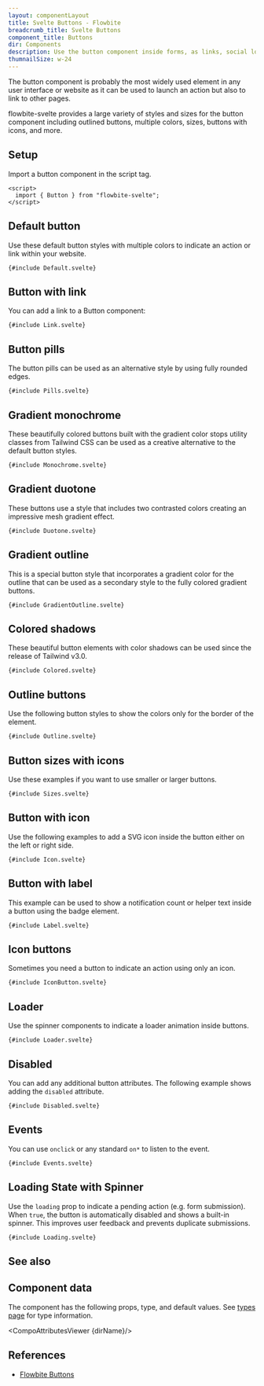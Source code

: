 ```yaml
---
layout: componentLayout
title: Svelte Buttons - Flowbite
breadcrumb_title: Svelte Buttons
component_title: Buttons
dir: Components
description: Use the button component inside forms, as links, social login, payment options with support for multiple styles, colors, sizes, gradients, and shadows
thumnailSize: w-24
---
```


<script>
  import { CompoAttributesViewer,  GitHubCompoLinks, toKebabCase, Seealso } from '../../utils'
  import { Badge, P, A } from '$lib'
  const dirName = toKebabCase(component_title)
 
  const relatedLinks = ['/docs/components/buttons','/docs/components/button-group' ,'/docs/components/list-group','/docs/utilities/close-button','/docs/forms/radio#radiobutton' , '/docs/forms/checkbox#checkboxbutton'];
</script>

The button component is probably the most widely used element in any user interface or website as it can be used to launch an action but also to link to other pages.

flowbite-svelte provides a large variety of styles and sizes for the button component including outlined buttons, multiple colors, sizes, buttons with icons, and more.

## Setup

Import a button component in the script tag.

```svelte example hideOutput
<script>
  import { Button } from "flowbite-svelte";
</script>
```

## Default button

Use these default button styles with multiple colors to indicate an action or link within your website.

```svelte example class="flex flex-wrap gap-2" hideScript
{#include Default.svelte}
```

## Button with link

You can add a link to a Button component:

```svelte example class="flex justify-center" hideScript hideResponsiveButtons
{#include Link.svelte}
```

## Button pills

The button pills can be used as an alternative style by using fully rounded edges.

```svelte example class="flex flex-wrap gap-2" hideScript hideResponsiveButtons
{#include Pills.svelte}
```

## Gradient monochrome

These beautifully colored buttons built with the gradient color stops utility classes from Tailwind CSS can be used as a creative alternative to the default button styles.

```svelte example class="flex flex-wrap gap-2" hideResponsiveButtons
{#include Monochrome.svelte}
```

## Gradient duotone

These buttons use a style that includes two contrasted colors creating an impressive mesh gradient effect.

```svelte example class="flex flex-wrap gap-2" hideResponsiveButtons
{#include Duotone.svelte}
```

## Gradient outline

This is a special button style that incorporates a gradient color for the outline that can be used as a secondary style to the fully colored gradient buttons.

```svelte example class="flex flex-wrap gap-2" hideResponsiveButtons
{#include GradientOutline.svelte}
```

## Colored shadows

These beautiful button elements with color shadows can be used since the release of Tailwind v3.0.

```svelte example class="flex flex-wrap gap-2" hideResponsiveButtons
{#include Colored.svelte}
```

## Outline buttons

Use the following button styles to show the colors only for the border of the element.

```svelte example class="flex flex-wrap gap-2" hideScript hideResponsiveButtons
{#include Outline.svelte}
```

## Button sizes with icons

Use these examples if you want to use smaller or larger buttons.

```svelte example class="space-y-2" hideScript hideResponsiveButtons
{#include Sizes.svelte}
```

## Button with icon

Use the following examples to add a SVG icon inside the button either on the left or right side.

```svelte example class="flex justify-center gap-2" hideResponsiveButtons
{#include Icon.svelte}
```

## Button with label

This example can be used to show a notification count or helper text inside a button using the badge element.

```svelte example class="flex justify-center gap-2" hideResponsiveButtons
{#include Label.svelte}
```

## Icon buttons

Sometimes you need a button to indicate an action using only an icon.

```svelte example class="flex justify-center gap-2" hideResponsiveButtons
{#include IconButton.svelte}
```

## Loader

Use the spinner components to indicate a loader animation inside buttons.

```svelte example class="flex justify-center gap-2" hideResponsiveButtons
{#include Loader.svelte}
```

## Disabled

You can add any additional button attributes. The following example shows adding the `disabled` attribute.

```svelte example class="flex justify-center gap-2" hideScript hideResponsiveButtons
{#include Disabled.svelte}
```

## Events

You can use `onclick` or any standard `on*` to listen to the event.

```svelte example class="flex justify-center gap-2" hideResponsiveButtons
{#include Events.svelte}
```

## Loading State with Spinner

Use the `loading` prop to indicate a pending action (e.g. form submission). When `true`, the button is automatically disabled and shows a built-in spinner. This improves user feedback and prevents duplicate submissions.

```svelte example class="flex justify-center"
{#include Loading.svelte}
```

## See also

<Seealso links={relatedLinks} />

## Component data

The component has the following props, type, and default values. See [types page](/docs/pages/typescript) for type information.

<CompoAttributesViewer {dirName}/>

## References

- [Flowbite Buttons](https://flowbite.com/docs/components/buttons/)

<GitHubCompoLinks />
